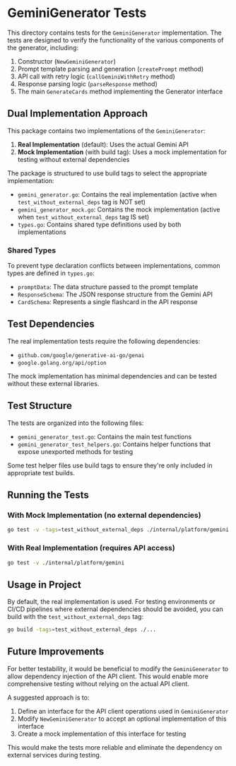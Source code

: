 # GeminiGenerator Tests

This directory contains tests for the `GeminiGenerator` implementation. The tests are designed to verify the functionality of the various components of the generator, including:

1. Constructor (`NewGeminiGenerator`)
2. Prompt template parsing and generation (`createPrompt` method)
3. API call with retry logic (`callGeminiWithRetry` method)
4. Response parsing logic (`parseResponse` method)
5. The main `GenerateCards` method implementing the Generator interface

## Dual Implementation Approach

This package contains two implementations of the `GeminiGenerator`:

1. **Real Implementation** (default): Uses the actual Gemini API
2. **Mock Implementation** (with build tag): Uses a mock implementation for testing without external dependencies

The package is structured to use build tags to select the appropriate implementation:

- `gemini_generator.go`: Contains the real implementation (active when `test_without_external_deps` tag is NOT set)
- `gemini_generator_mock.go`: Contains the mock implementation (active when `test_without_external_deps` tag IS set)
- `types.go`: Contains shared type definitions used by both implementations

### Shared Types

To prevent type declaration conflicts between implementations, common types are defined in `types.go`:

- `promptData`: The data structure passed to the prompt template
- `ResponseSchema`: The JSON response structure from the Gemini API
- `CardSchema`: Represents a single flashcard in the API response

## Test Dependencies

The real implementation tests require the following dependencies:
- `github.com/google/generative-ai-go/genai`
- `google.golang.org/api/option`

The mock implementation has minimal dependencies and can be tested without these external libraries.

## Test Structure

The tests are organized into the following files:

- `gemini_generator_test.go`: Contains the main test functions
- `gemini_generator_test_helpers.go`: Contains helper functions that expose unexported methods for testing

Some test helper files use build tags to ensure they're only included in appropriate test builds.

## Running the Tests

### With Mock Implementation (no external dependencies)

```bash
go test -v -tags=test_without_external_deps ./internal/platform/gemini
```

### With Real Implementation (requires API access)

```bash
go test -v ./internal/platform/gemini
```

## Usage in Project

By default, the real implementation is used. For testing environments or CI/CD pipelines where external dependencies should be avoided, you can build with the `test_without_external_deps` tag:

```bash
go build -tags=test_without_external_deps ./...
```

## Future Improvements

For better testability, it would be beneficial to modify the `GeminiGenerator` to allow dependency injection of the API client. This would enable more comprehensive testing without relying on the actual API client.

A suggested approach is to:

1. Define an interface for the API client operations used in `GeminiGenerator`
2. Modify `NewGeminiGenerator` to accept an optional implementation of this interface
3. Create a mock implementation of this interface for testing

This would make the tests more reliable and eliminate the dependency on external services during testing.
